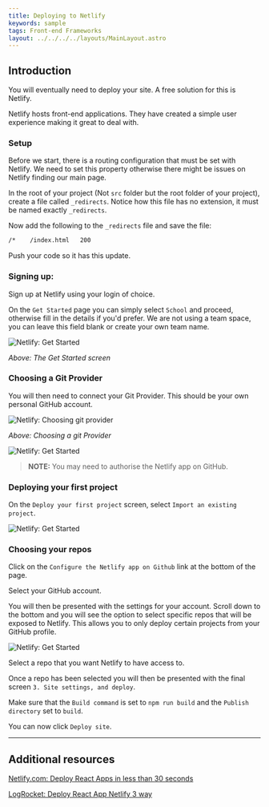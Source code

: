 ```yaml
---
title: Deploying to Netlify
keywords: sample
tags: Front-end Frameworks
layout: ../../../../layouts/MainLayout.astro
---
```


## Introduction

You will eventually need to deploy your site. A free solution for this is Netlify.

Netlify hosts front-end applications. They have created a simple user experience making it great to deal with.

### Setup

Before we start, there is a routing configuration that must be set with Netlify. We need to set this property otherwise there might be issues on Netlify finding our main page.

In the root of your project (Not `src` folder but the root folder of your project), create a file called `_redirects`. Notice how this file has no extension, it must be named exactly `_redirects`.

Now add the following to the `_redirects` file and save the file:

```bash
/*    /index.html   200
```

Push your code so it has this update.

### Signing up:

Sign up at Netlify using your login of choice.

On the `Get Started` page you can simply select `School` and proceed, otherwise fill in the details if you'd prefer. We are not using a team space, you can leave this field blank or create your own team name.

![Netlify: Get Started](../images/front-end-frameworks/module-5/netlify-get-started.png)

_Above: The Get Started screen_

### Choosing a Git Provider

You will then need to connect your Git Provider. This should be your own personal GitHub account.

![Netlify: Choosing git provider](../images/front-end-frameworks/module-5/netlify-get-provider.png)

_Above: Choosing a git Provider_

![Netlify: Get Started](../images/front-end-frameworks/module-5/netlify-import-project.png)

> **NOTE:** You may need to authorise the Netlify app on GitHub.

### Deploying your first project

On the `Deploy your first project` screen, select `Import an existing project`.

![Netlify: Get Started](../images/front-end-frameworks/module-5/netlify-select-repo.png)

### Choosing your repos

Click on the `Configure the Netlify app on Github` link at the bottom of the page.

Select your GitHub account.

You will then be presented with the settings for your account. Scroll down to the bottom and you will see the option to select specific repos that will be exposed to Netlify. This allows you to only deploy certain projects from your GitHub profile.

![Netlify: Get Started](../images/front-end-frameworks/module-5/netlify-select-repo-2.png)

Select a repo that you want Netlify to have access to.

Once a repo has been selected you will then be presented with the final screen `3. Site settings, and deploy`.

Make sure that the `Build command` is set to `npm run build` and the `Publish directory` set to `build`.

You can now click `Deploy site`.

<hr>

## Additional resources

[Netlify.com: Deploy React Apps in less than 30 seconds](https://www.netlify.com/blog/2016/07/22/deploy-react-apps-in-less-than-30-seconds/)

[LogRocket: Deploy React App Netlify 3 way](https://blog.logrocket.com/deploy-react-apps-netlify-3-ways/)
